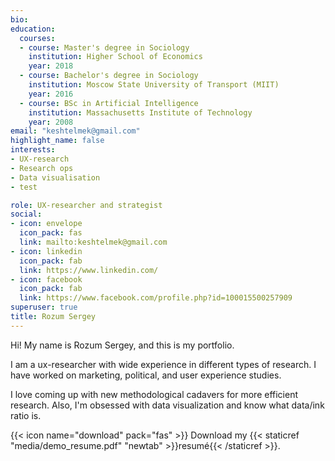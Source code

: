 ```yaml
---
bio: 
education:
  courses:
  - course: Master's degree in Sociology
    institution: Higher School of Economics
    year: 2018
  - course: Bachelor's degree in Sociology 
    institution: Moscow State University of Transport (MIIT)
    year: 2016
  - course: BSc in Artificial Intelligence
    institution: Massachusetts Institute of Technology
    year: 2008
email: "keshtelmek@gmail.com"
highlight_name: false
interests:
- UX-research
- Research ops
- Data visualisation
- test

role: UX-researcher and strategist
social:
- icon: envelope
  icon_pack: fas
  link: mailto:keshtelmek@gmail.com
- icon: linkedin
  icon_pack: fab
  link: https://www.linkedin.com/
- icon: facebook
  icon_pack: fab
  link: https://www.facebook.com/profile.php?id=100015500257909
superuser: true
title: Rozum Sergey
---
```

Hi! My name is Rozum Sergey, and this is my portfolio. 

I am a ux-researcher with wide experience in different types of research. I have worked on marketing, political, and user experience studies.

I love coming up with new methodological cadavers for more efficient research. Also, I'm obsessed with data visualization and know what data/ink ratio is.

{{< icon name="download" pack="fas" >}} Download my {{< staticref "media/demo_resume.pdf" "newtab" >}}resumé{{< /staticref >}}.

